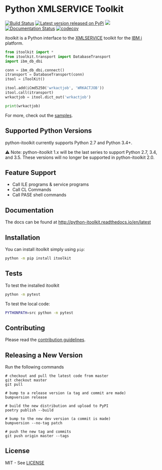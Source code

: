 Python XMLSERVICE Toolkit
=========================

[![Build Status](https://github.com/IBM/python-itoolkit/actions/workflows/build.yml/badge.svg?branch=main&event=push)](https://github.com/IBM/python-itoolkit/actions/workflows/build.yml)
[![Latest version released on PyPi](https://img.shields.io/pypi/v/itoolkit.svg)](https://pypi.python.org/pypi/itoolkit)
[![](https://img.shields.io/pypi/pyversions/itoolkit.svg)](https://pypi.org/project/itoolkit/)
[![Documentation Status](https://readthedocs.org/projects/python-itoolkit/badge/?version=latest)](https://python-itoolkit.readthedocs.io/en/latest/?badge=latest)
[![codecov](https://codecov.io/gh/IBM/python-itoolkit/branch/master/graph/badge.svg)](https://codecov.io/gh/IBM/python-itoolkit)


itoolkit is a Python interface to the
[XMLSERVICE](https://github.com/IBM/xmlservice) toolkit for the
[IBM i](https://en.wikipedia.org/wiki/IBM_i) platform.

```python
from itoolkit import *
from itoolkit.transport import DatabaseTransport
import ibm_db_dbi

conn = ibm_db_dbi.connect()
itransport = DatabaseTransport(conn)
itool = iToolKit()

itool.add(iCmd5250('wrkactjob', 'WRKACTJOB'))
itool.call(itransport)
wrkactjob = itool.dict_out('wrkactjob')

print(wrkactjob)
```

For more, check out the [samples](samples).

Supported Python Versions
-------------------------

python-itoolkit currently supports Python 2.7 and Python 3.4+.

:warning: Note: python-itoolkit 1.x will be the last series to support Python
2.7, 3.4, and 3.5. These versions will no longer be supported in python-itoolkit 2.0.

Feature Support
---------------

- Call ILE programs & service programs
- Call CL Commands
- Call PASE shell commands

Documentation
-------------

The docs can be found at <http://python-itoolkit.readthedocs.io/en/latest>

Installation
------------

You can install itoolkit simply using `pip`:

```bash
python -m pip install itoolkit
```

Tests
-----

To test the installed itoolkit

```bash
python -m pytest
```

To test the local code:

```bash
PYTHONPATH=src python -m pytest
```

Contributing
------------

Please read the [contribution guidelines](CONTRIBUTING.md).

Releasing a New Version
-----------------------

Run the following commands

```
# checkout and pull the latest code from master
git checkout master
git pull

# bump to a release version (a tag and commit are made)
bumpversion release

# build the new distribution and upload to PyPI
poetry publish --build

# bump to the new dev version (a commit is made)
bumpversion --no-tag patch

# push the new tag and commits
git push origin master --tags
```

License
-------

MIT - See [LICENSE](LICENSE)
